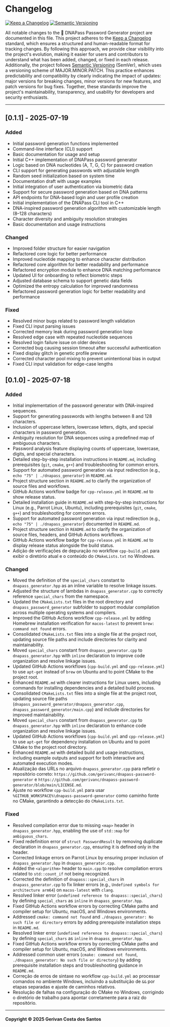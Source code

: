 # Changelog

[![Keep a Changelog](https://img.shields.io/badge/Keep%20a%20Changelog-1.0.0-orange)](https://keepachangelog.com/en/1.0.0/)
[![Semantic Versioning](https://img.shields.io/badge/Semantic%20Versioning-2.0.0-blue)](https://semver.org/spec/v2.0.0.html)

All notable changes to the 🧬 DNAPass Password Generator project are documented in this file. This project adheres to the [Keep a Changelog](https://keepachangelog.com/en/1.0.0/) standard, which ensures a structured and human-readable format for tracking changes. By following this approach, we provide clear visibility into the project's evolution, making it easier for users and contributors to understand what has been added, changed, or fixed in each release. Additionally, the project follows [Semantic Versioning](https://semver.org/spec/v2.0.0.html) (SemVer), which uses a versioning scheme of MAJOR.MINOR.PATCH. This practice enhances predictability and compatibility by clearly indicating the impact of updates: major versions for breaking changes, minor versions for new features, and patch versions for bug fixes. Together, these standards improve the project's maintainability, transparency, and usability for developers and security enthusiasts.

---

## [0.1.1] - 2025-07-19

### Added
- Initial password generation functions implemented
- Command-line interface (CLI) support
- Basic documentation for usage and setup
- Initial C++ implementation of DNAPass password generator
- Logic based on DNA nucleotides (A, T, G, C) for password creation
- CLI support for generating passwords with adjustable length
- Random seed initialization based on system time
- Documentation draft with usage examples
- Initial integration of user authentication via biometric data
- Support for secure password generation based on DNA patterns
- API endpoints for DNA-based login and user profile creation
- Initial implementation of the DNAPass CLI tool in C++
- DNA-inspired password generation algorithm with customizable length (8–128 characters)
- Character diversity and ambiguity resolution strategies
- Basic documentation and usage instructions

### Changed
- Improved folder structure for easier navigation
- Refactored core logic for better performance
- Improved nucleotide mapping to enhance character distribution
- Refactored core algorithm for better readability and performance
- Refactored encryption module to enhance DNA matching performance
- Updated UI for onboarding to reflect biometric steps
- Adjusted database schema to support genetic data fields
- Optimized the entropy calculation for improved randomness
- Refactored password generation logic for better readability and performance

### Fixed
- Resolved minor bugs related to password length validation
- Fixed CLI input parsing issues
- Corrected memory leak during password generation loop
- Resolved edge case with repeated nucleotide sequences
- Resolved login failure issue on older devices
- Corrected bug causing session timeout after successful authentication
- Fixed display glitch in genetic profile preview
- Corrected character pool mixing to prevent unintentional bias in output
- Fixed CLI input validation for edge-case lengths

## [0.1.0] - 2025-07-18

### Added
- Initial implementation of the password generator with DNA-inspired sequences.
- Support for generating passwords with lengths between 8 and 128 characters.
- Inclusion of uppercase letters, lowercase letters, digits, and special characters in password generation.
- Ambiguity resolution for DNA sequences using a predefined map of ambiguous characters.
- Password analysis feature displaying counts of uppercase, lowercase, digits, and special characters.
- Detailed step-by-step installation instructions in `README.md`, including prerequisites (`git`, `cmake`, `g++`) and troubleshooting for common errors.
- Support for automated password generation via input redirection (e.g., `echo "75" | ./dnapass_generator`) in `README.md`.
- Project structure section in `README.md` to clarify the organization of source files and workflows.
- GitHub Actions workflow badge for `cpp-release.yml` in `README.md` to show release status.
- Detailed installation guide in `README.md` with step-by-step instructions for Linux (e.g., Parrot Linux, Ubuntu), including prerequisites (`git`, `cmake`, `g++`) and troubleshooting for common errors.
- Support for automated password generation via input redirection (e.g., `echo "75" | ./dnapass_generator`) documented in `README.md`.
- Project structure section in `README.md` to clarify the organization of source files, headers, and GitHub Actions workflows.
- GitHub Actions workflow badge for `cpp-release.yml` in `README.md` to display release status alongside the build status.
- Adição de verificações de depuração no workflow `cpp-build.yml` para exibir o diretório atual e o conteúdo do `CMakeLists.txt` no Windows.

### Changed
- Moved the definition of the `special_chars` constant to `dnapass_generator.hpp` as an inline variable to resolve linkage issues.
- Adjusted the structure of lambdas in `dnapass_generator.cpp` to correctly reference `special_chars` from the namespace.
- Updated the `CMakeLists.txt` files in the root directory and `dnapass_password_generator` subfolder to support modular compilation across multiple operating systems and compilers.
- Improved the GitHub Actions workflow `cpp-release.yml` by adding Homebrew installation verification for `macos-latest` to prevent `brew: command not found` errors.
- Consolidated `CMakeLists.txt` files into a single file at the project root, updating source file paths and include directories for clarity and maintainability.
- Moved `special_chars` constant from `dnapass_generator.cpp` to `dnapass_generator.hpp` with `inline` declaration to improve code organization and resolve linkage issues.
- Updated GitHub Actions workflows (`cpp-build.yml` and `cpp-release.yml`) to use `apt-get` instead of `brew` on Ubuntu and to point CMake to the project root.
- Enhanced `README.md` with clearer instructions for Linux users, including commands for installing dependencies and a detailed build process.
- Consolidated `CMakeLists.txt` files into a single file at the project root, updating source file paths (`dnapass_password_generator/dnapass_generator.cpp`, `dnapass_password_generator/main.cpp`) and include directories for improved maintainability.
- Moved `special_chars` constant from `dnapass_generator.cpp` to `dnapass_generator.hpp` with `inline` declaration to enhance code organization and resolve linkage issues.
- Updated GitHub Actions workflows (`cpp-build.yml` and `cpp-release.yml`) to use `apt-get` for dependency installation on Ubuntu and to point CMake to the project root directory.
- Enhanced `README.md` with detailed build and usage instructions, including example outputs and support for both interactive and automated execution modes.
- Atualização das URLs no arquivo `dnapass_generator.cpp` para refletir o repositório correto: `https://github.com/gerivanc/dnapass-password-generator` e `https://github.com/gerivanc/dnapass-password-generator/blob/main/LICENSE.md`.
- Ajuste no workflow `cpp-build.yml` para usar `%GITHUB_WORKSPACE%\dnapass-password-generator` como caminho fonte no CMake, garantindo a detecção do `CMakeLists.txt`.

### Fixed
- Resolved compilation error due to missing `<map>` header in `dnapass_generator.hpp`, enabling the use of `std::map` for `ambiguous_chars`.
- Fixed redefinition error of `struct PasswordResult` by removing duplicate declaration in `dnapass_generator.cpp`, ensuring it is defined only in the header.
- Corrected linkage errors on Parrot Linux by ensuring proper inclusion of `dnapass_generator.hpp` in `dnapass_generator.cpp`.
- Added the `<algorithm>` header to `main.cpp` to resolve compilation errors related to `std::count_if` not being recognized.
- Corrected the definition of `dnapass::special_chars` in `dnapass_generator.cpp` to fix linker errors (e.g., `Undefined symbols for architecture arm64`) on `macos-latest` with `clang`.
- Resolved linker error (`undefined reference to dnapass::special_chars`) by defining `special_chars` as `inline` in `dnapass_generator.hpp`.
- Fixed GitHub Actions workflow errors by correcting CMake paths and compiler setup for Ubuntu, macOS, and Windows environments.
- Addressed `cmake: command not found` and `./dnapass_generator: No such file or directory` errors by adding prerequisite installation steps in `README.md`.
- Resolved linker error (`undefined reference to dnapass::special_chars`) by defining `special_chars` as `inline` in `dnapass_generator.hpp`.
- Fixed GitHub Actions workflow errors by correcting CMake paths and compiler setup for Ubuntu, macOS, and Windows environments.
- Addressed common user errors (`cmake: command not found`, `./dnapass_generator: No such file or directory`) by adding prerequisite installation steps and troubleshooting guidance in `README.md`.
- Correção de erros de sintaxe no workflow `cpp-build.yml` ao processar comandos no ambiente Windows, incluindo a substituição de `&&` por etapas separadas e ajuste de caminhos relativos.
- Resolução de falhas na configuração do CMake no Windows, corrigindo o diretório de trabalho para apontar corretamente para a raiz do repositório.

---

#### Copyright © 2025 Gerivan Costa dos Santos
